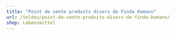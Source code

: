 ```yaml
---
title: "Point de vente produits divers de Finda Komano"
url: /teldou/point-de-vente-produits-divers-de-finda-komano/
shop: Lebensmittel
---
```

